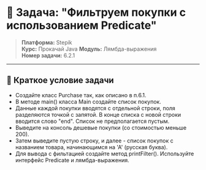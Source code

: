# 🎯 Задача: "Фильтруем покупки с использованием Predicate"

> **Платформа:** Stepik  
> **Курс:** Прокачай Java 
> **Модуль:** Лямбда-выражения  
> **Номер задачи:** 6.2.1

---

## 📝 Краткое условие задачи

 - Создайте класс Purchase так, как описано в п.6.1.
 - В методе main() класса Main создайте список покупок. 
 - Данные каждой покупки вводятся с отдельной строки, поля разделяются точкой с запятой. В конце списка с новой строки вводится слово "end".  Список не предполагается пустым.
 - Выведите на консоль дешевые покупки (со стоимостью меньше 200).
 - Затем выведите пустую строку, и далее - список покупок с названием товара, начинающимся на 'А' (русская буква).
 - Для вывода с фильтацией создайте метод  printFilter(). Используйте интерфейс Predicate и лямбда-выражения.